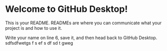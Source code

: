 # Welcome to GitHub Desktop!

This is your README. READMEs are where you can communicate what your project is and how to use it.

Write your name on line 6, save it, and then head back to GitHub Desktop.
sdfsdfwetgs
f
s
ef
s
df
sd
t
gweg